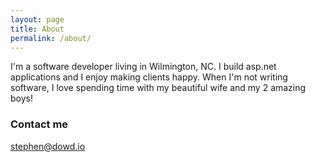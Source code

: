 ```yaml
---
layout: page
title: About
permalink: /about/
---
```


I'm a software developer living in Wilmington, NC.  I build asp.net applications and I enjoy making clients happy.  When I'm not writing software, I love spending time with my beautiful wife and my 2 amazing boys!

### Contact me

[stephen@dowd.io](mailto:stephen@dowd.io)
